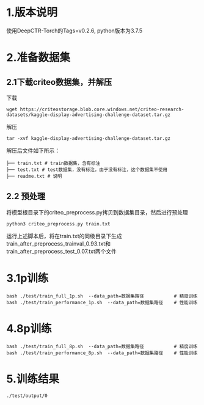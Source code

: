 # 1.版本说明
使用DeepCTR-Torch的Tags=v0.2.6, python版本为3.7.5

# 2.准备数据集

## 2.1下载criteo数据集，并解压

下载

```
wget https://criteostorage.blob.core.windows.net/criteo-research-datasets/kaggle-display-advertising-challenge-dataset.tar.gz
```

解压

```
tar -xvf kaggle-display-advertising-challenge-dataset.tar.gz
```

解压后文件如下所示：

```
├── train.txt # train数据集，含有标注
├── test.txt # test数据集，没有标注，由于没有标注，这个数据集不使用
├── readme.txt # 说明
```

## 2.2 预处理

将模型根目录下的criteo_preprocess.py拷贝到数据集目录，然后进行预处理

```
python3 criteo_preprocess.py train.txt
```

运行上述脚本后，将在train.txt的同级目录下生成train_after_preprocess_trainval_0.93.txt和train_after_preprocess_test_0.07.txt两个文件

# 3.1p训练

```
bash ./test/train_full_1p.sh  --data_path=数据集路径           # 精度训练
bash ./test/train_performance_1p.sh  --data_path=数据集路径    # 性能训练
```

# 4.8p训练

```
bash ./test/train_full_8p.sh  --data_path=数据集路径           # 精度训练
bash ./test/train_performance_8p.sh  --data_path=数据集路径    # 性能训练
```

# 5.训练结果

```
./test/output/0
```
